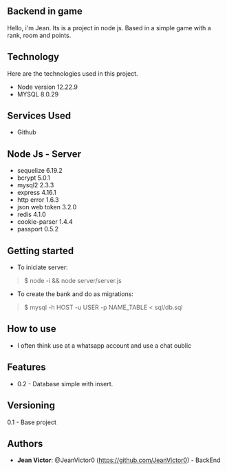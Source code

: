 ## Backend in game
 
Hello, i'm Jean. Its is a project in node js. Based in a simple game with a rank, room and points.
 
 
## Technology 
 
Here are the technologies used in this project.
 
* Node version 12.22.9
* MYSQL 8.0.29
 
 
## Services Used
 
* Github
 
## Node Js - Server
* sequelize 6.19.2
* bcrypt 5.0.1
* mysql2 2.3.3
* express 4.16.1
* http error 1.6.3
* json web token 3.2.0
* redis 4.1.0
* cookie-parser 1.4.4
* passport 0.5.2

## Getting started
 
* To iniciate server:
>    $ node -i && node server/server.js
* To create the bank and do as migrations:
>    $ mysql -h HOST -u USER -p NAME_TABLE < sql/db.sql

 
## How to use
 
* I often think use at a whatsapp account and use a chat oublic
 
 
## Features
 
  - 0.2 - Database simple with insert. 
 
 
## Versioning
 
0.1 - Base project 
 
 
## Authors
 
* **Jean Victor**: @JeanVictor0 (https://github.com/JeanVictor0) - BackEnd
